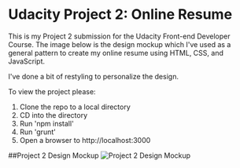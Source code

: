 Udacity Project 2: Online Resume
=========================================

This is my Project 2 submission for the Udacity Front-end Developer Course. The image  below is the design mockup which I've used as a general pattern to create my online resume using HTML, CSS, and JavaScript.

I've done a bit of restyling to personalize the design.

To view the project please:

1. Clone the repo to a local directory
2. CD into the directory
3. Run 'npm install'
4. Run 'grunt'
5. Open a browser to http://localhost:3000

##Project 2 Design Mockup
![Project 2 Design Mockup](http://i.imgur.com/pWU1Xbl.png)